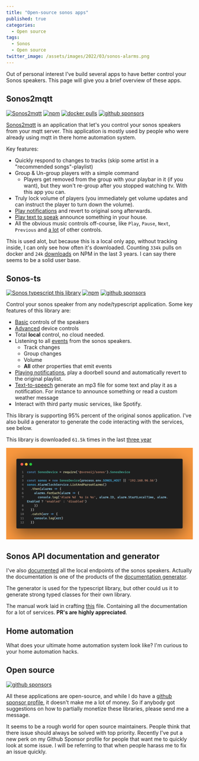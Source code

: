```yaml
---
title: "Open-source sonos apps"
published: true
categories:
  - Open source
tags:
  - Sonos
  - Open source
twitter_image: /assets/images/2022/03/sonos-alarms.png
---
```


Out of personal interest I've build several apps to have better control your Sonos speakers. This page will give you a brief overview of these apps.

<!--more-->

## Sonos2mqtt

[![Sonos2mqtt][badge_sonos-mqtt]][link_sonos-mqtt]
[![npm][badge_npm-mqtt]][link_npm-mqtt]
[![docker pulls][badge_docker]][link_docker]
[![github sponsors][badge_sponsor]][link_sponsor]

[Sonos2mqtt](https://svrooij.io/sonos2mqtt) is an application that let's you control your sonos speakers from your mqtt server. This application is mostly used by people who were already using mqtt in there home automation system.

Key features:

- Quickly respond to changes to tracks (skip some artist in a "recommended songs"-playlist)
- Group & Un-group players with a simple command
  - Players get removed from the group with your playbar in it (if you want), but they won't re-group after you stopped watching tv. With this app you can.
- Truly lock volume of players (you immediately get volume updates and can instruct the player to turn down the volume).
- [Play notifications](https://svrooij.io/sonos2mqtt/control/notifications.html) and revert to original song afterwards.
- [Play text to speak](https://svrooij.io/sonos2mqtt/control/notifications.html#text-to-speech) announce something in your house.
- All the obvious music controls off-course, like `Play`, `Pause`, `Next`, `Previous` and [a lot](https://svrooij.io/sonos2mqtt/control/commands.html) of other controls.

This is used alot, but because this is a local only app, without tracking inside, I can only see how often it's downloaded. Counting `334k` pulls on docker and `24k` [downloads](https://npm-stat.com/charts.html?package=sonos2mqtt&from=2019-01-01&to=2022-03-06) on NPM in the last 3 years. I can say there seems to be a solid user base.

## Sonos-ts

[![Sonos typescript this library][badge_sonos-typescript]][link_sonos-typescript]
[![npm][badge_npm-ts]][link_npm-ts]
[![github sponsors][badge_sponsor]][link_sponsor]

Control your sonos speaker from any node/typescript application. Some key features of this library are:

- [Basic](https://svrooij.io/node-sonos-ts/sonos-device/methods.html#added-functionality) controls of the speakers
- [Advanced](https://svrooij.io/node-sonos-ts/sonos-device/services/device-properties-service.html) device controls
- Total **local** control, no cloud needed.
- Listening to all [events](https://svrooij.io/node-sonos-ts/sonos-device/events.html) from the sonos speakers.
  - Track changes
  - Group changes
  - Volume
  - **All** other properties that emit events
- [Playing notifications](https://svrooij.io/node-sonos-ts/sonos-device/notifications-and-tts.html#notifications), play a doorbell sound and automatically revert to the original playlist.
- [Text-to-speech](https://svrooij.io/node-sonos-ts/sonos-device/notifications-and-tts.html#text-to-speech) generate an mp3 file for some text and play it as a notification. For instance to announce something or read a custom weather message
- Interact with third party music services, like Spotify.

This library is supporting 95% percent of the original sonos application. I've also build a generator to generate the code interacting with the services, see below.

This library is downloaded `61.5k` times in the last [three year](https://npm-stat.com/charts.html?package=%40svrooij%2Fsonos&from=2019-01-01&to=2022-03-06)

![Sonos alarms](/assets/images/2022/03/sonos-alarms.png)

## Sonos API documentation and generator

I've also [documented](https://svrooij.io/sonos-api-docs/) all the local endpoints of the sonos speakers. Actually the documentation is one of the products of the [documentation generator](https://github.com/svrooij/sonos-api-docs/tree/main/generator/sonos-docs).

The generator is used for the typescript library, but other could us it to generate strong typed classes for their own library.

The manual work laid in crafting [this](https://github.com/svrooij/sonos-api-docs/blob/main/docs/documentation.json) file. Containing all the documentation for a lot of services. **PR's are highly appreciated**.

## Home automation

What does your ultimate home automation system look like? I'm curious to your home automation hacks.

## Open source

[![github sponsors][badge_sponsor]][link_sponsor]

All these applications are open-source, and while I do have a [github sponsor profile][link_sponsor], it doesn't make me a lot of money. So if anybody got suggestions on how to partially monetize these libraries, please send me a message.

It seems to be a rough world for open source maintainers. People think that there issue should always be solved with top priority. Recently I've put a new perk on my Github Sponsor profile for people that want me to quickly look at some issue. I will be referring to that when people harass me to fix an issue quickly.


[badge_docker]: https://img.shields.io/docker/pulls/svrooij/sonos2mqtt?style=for-the-badge
[badge_npm-ts]: https://img.shields.io/npm/v/@svrooij/sonos?style=for-the-badge
[badge_npm-mqtt]: https://img.shields.io/npm/v/sonos2mqtt?style=for-the-badge
[badge_sonos-mqtt]: https://img.shields.io/badge/sonos-mqtt-blue?style=for-the-badge
[badge_sonos-typescript]: https://img.shields.io/badge/sonos-typescript-blue?style=for-the-badge
[badge_sponsor]: https://img.shields.io/github/sponsors/svrooij?label=Github%20Sponsors&style=for-the-badge

[link_docker]: https://hub.docker.com/r/svrooij/sonos2mqtt
[link_npm-mqtt]: https://www.npmjs.com/package/sonos2mqtt
[link_npm-ts]: https://www.npmjs.com/package/@svrooij/sonos
[link_sonos-mqtt]: https://svrooij.io/sonos2mqtt
[link_sonos-typescript]: https://svrooij.io/node-sonos-ts
[link_sponsor]: https://github.com/sponsors/svrooij/
